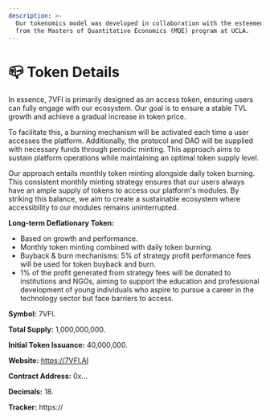 ```yaml
---
description: >-
  Our tokenomics model was developed in collaboration with the esteemed team
  from the Masters of Quantitative Economics (MQE) program at UCLA.
---
```


# 📪 Token Details

In essence, 7VFI is primarily designed as an access token, ensuring users can fully engage with our ecosystem. Our goal is to ensure a stable TVL growth and achieve a gradual increase in token price.

To facilitate this, a burning mechanism will be activated each time a user accesses the platform. Additionally, the protocol and DAO will be supplied with necessary funds through periodic minting. This approach aims to sustain platform operations while maintaining an optimal token supply level.

Our approach entails monthly token minting alongside daily token burning. This consistent monthly minting strategy ensures that our users always have an ample supply of tokens to access our platform's modules. By striking this balance, we aim to create a sustainable ecosystem where accessibility to our modules remains uninterrupted.

**Long-term Deflationary Token:**

* Based on growth and performance.
* Monthly token minting combined with daily token burning.
* Buyback & burn mechanisms: 5% of strategy profit performance fees will be used for token buyback and burn.
* 1% of the profit generated from strategy fees will be donated to institutions and NGOs, aiming to support the education and professional development of young individuals who aspire to pursue a career in the technology sector but face barriers to access.

**Symbol:** 7VFI.

**Total Supply:** 1,000,000,000.

**Initial Token Issuance:** 40,000,000.

**Website:** https://7VFI.AI

**Contract Address:** 0x...

**Decimals:** 18.

**Tracker:** https://
